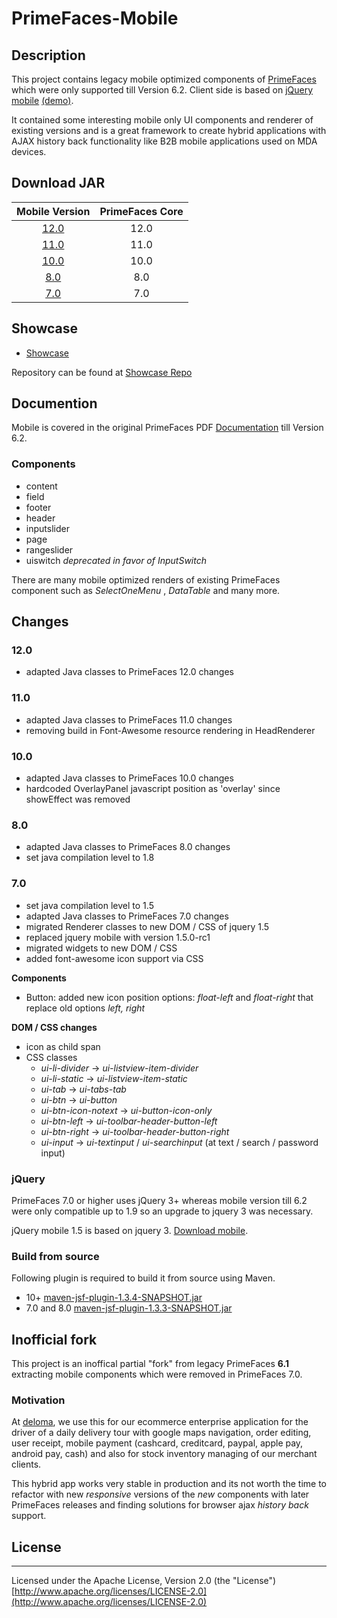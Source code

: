 # PrimeFaces-Mobile

## Description

This project contains legacy mobile optimized components of [PrimeFaces](https://www.primefaces.org/) which were only supported till Version 6.2. Client side is based on [jQuery mobile](https://jquerymobile.com/) [(demo)](https://demos.jquerymobile.com/1.5.0-rc1/).

It contained some interesting mobile only UI components and renderer of existing versions and is a great framework to create hybrid applications with AJAX history back functionality like B2B mobile applications used on MDA devices.

## Download JAR

|Mobile Version|PrimeFaces Core|
|:---:|:---:|
|[12.0](https://cdn.deloma.de/others/libraries/primefaces/primefaces-mobile-12.0.jar)|12.0|
|[11.0](https://cdn.deloma.de/others/libraries/primefaces/primefaces-mobile-11.0.jar)|11.0|
|[10.0](https://cdn.deloma.de/others/libraries/primefaces/primefaces-mobile-10.0.jar)|10.0|
|[8.0](https://cdn.deloma.de/others/libraries/primefaces/primefaces-mobile-8.0.jar)|8.0|
|[7.0](https://cdn.deloma.de/others/libraries/primefaces/primefaces-mobile-7.0.jar)|7.0|

## Showcase

* [Showcase](https://admin.deloma.de/primefaces-mobile-showcase/)

Repository can be found at [Showcase Repo](https://github.com/djmj/primefaces-mobile-showcase)

## Documention

Mobile is covered in the original PrimeFaces PDF [Documentation](https://www.primefaces.org/documentation/) till Version 6.2.

### Components

* content
* field
* footer
* header
* inputslider
* page
* rangeslider
* uiswitch _deprecated in favor of InputSwitch_

There are many mobile optimized renders of existing PrimeFaces component such as  _SelectOneMenu_ ,  _DataTable_  and many more.

## Changes

### 12.0   

- adapted Java classes to PrimeFaces 12.0 changes 

### 11.0    

- adapted Java classes to PrimeFaces 11.0 changes 
- removing build in Font-Awesome resource rendering in HeadRenderer

### 10.0    

- adapted Java classes to PrimeFaces 10.0 changes
- hardcoded OverlayPanel javascript position as 'overlay' since showEffect was removed

### 8.0    

- adapted Java classes to PrimeFaces 8.0 changes
- set java compilation level to 1.8

### 7.0

- set java compilation level to 1.5 
- adapted Java classes to PrimeFaces 7.0 changes
- migrated Renderer classes to new DOM / CSS of jquery 1.5
- replaced jquery mobile with version 1.5.0-rc1
- migrated widgets to new DOM / CSS
- added font-awesome icon support via CSS


**Components**

- Button: added new icon position options:  _float-left_  and  _float-right_  that replace old options  _left, right_  
    
**DOM / CSS changes**

- icon as child span
- CSS classes
    - _ui-li-divider_  →  _ui-listview-item-divider_
    - _ui-li-static_  →  _ui-listview-item-static_
    - _ui-tab_  →  _ui-tabs-tab_
    - _ui-btn_  →  _ui-button_
    - _ui-btn-icon-notext_  →  _ui-button-icon-only_
    - _ui-btn-left_  →  _ui-toolbar-header-button-left_  
    - _ui-btn-right_  →  _ui-toolbar-header-button-right_ 
    - _ui-input_ → _ui-textinput_  /  _ui-searchinput_  (at text / search / password input)

### jQuery

PrimeFaces 7.0 or higher uses jQuery 3+ whereas mobile version till 6.2 were only compatible up to 1.9 so an upgrade to jquery 3 was necessary.

jQuery mobile 1.5 is based on jquery 3. [Download mobile](https://releases.jquery.com/mobile/).

### Build from source

Following plugin is required to build it from source using Maven.

- 10+ [maven-jsf-plugin-1.3.4-SNAPSHOT.jar](https://cdn.deloma.de/others/libraries/primefaces/maven-jsf-plugin-1.3.3-SNAPSHOT.jar)
- 7.0 and 8.0 [maven-jsf-plugin-1.3.3-SNAPSHOT.jar](https://cdn.deloma.de/others/libraries/primefaces/maven-jsf-plugin-1.3.3-SNAPSHOT.jar)

## Inofficial fork

This project is an inoffical partial "fork" from legacy PrimeFaces **6.1** extracting mobile components which were removed in PrimeFaces 7.0. 

### Motivation

At [deloma](https://www.deloma.de/Agentur/wp/Logistik-Software), we use this for our ecommerce enterprise application for the driver of a daily delivery tour with google maps navigation, order editing, user receipt, mobile payment (cashcard, creditcard, paypal, apple pay, android pay, cash) and also for stock inventory managing of our merchant clients.

This hybrid app works very stable in production and its not worth the time to refactor with new _responsive_ versions of the _new_ components with later PrimeFaces releases and finding solutions for browser ajax _history back_ support.

## License

***
Licensed under the Apache License, Version 2.0 (the "License") [http://www.apache.org/licenses/LICENSE-2.0](http://www.apache.org/licenses/LICENSE-2.0)